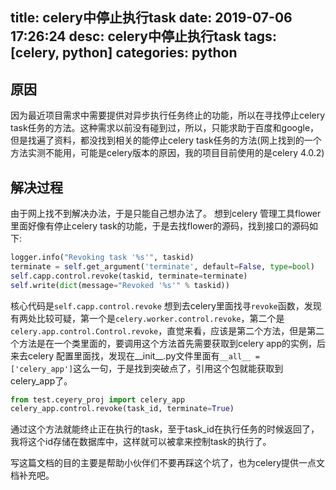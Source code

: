 title: celery中停止执行task
date: 2019-07-06 17:26:24
desc: celery中停止执行task
tags: [celery, python] 
categories: python
---

<!-- more -->

## 原因
因为最近项目需求中需要提供对异步执行任务终止的功能，所以在寻找停止celery task任务的方法。这种需求以前没有碰到过，所以，只能求助于百度和google，但是找遍了资料，都没找到相关的能停止celery task任务的方法(网上找到的一个方法实测不能用，可能是celery版本的原因，我的项目目前使用的是celery 4.0.2)

## 解决过程
由于网上找不到解决办法，于是只能自己想办法了。
想到celery 管理工具flower里面好像有停止celery task的功能，于是去找flower的源码，找到接口的源码如下:

```python
logger.info("Revoking task '%s'", taskid)
terminate = self.get_argument('terminate', default=False, type=bool)
self.capp.control.revoke(taskid, terminate=terminate)
self.write(dict(message="Revoked '%s'" % taskid))
```

核心代码是`self.capp.control.revoke` 想到去celery里面找寻`revoke`函数，发现有两处比较可疑，第一个是`celery.worker.control.revoke`，第二个是`celery.app.control.Control.revoke`，直觉来看，应该是第二个方法，但是第二个方法是在一个类里面的，要调用这个方法首先需要获取到celery app的实例，后来去celery 配置里面找，发现在__init__.py文件里面有`__all__ = ['celery_app']`这么一句，于是找到突破点了，引用这个包就能获取到celery_app了。

```python
from test.ceyery_proj import celery_app
celery_app.control.revoke(task_id, terminate=True)
```

通过这个方法就能终止正在执行的task，至于task_id在执行任务的时候返回了，我将这个id存储在数据库中，这样就可以被拿来控制task的执行了。

写这篇文档的目的主要是帮助小伙伴们不要再踩这个坑了，也为celery提供一点文档补充吧。


